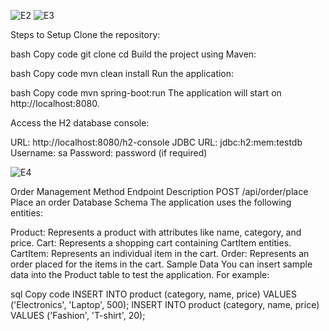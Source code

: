 
![E2](https://github.com/user-attachments/assets/d125c566-3434-47c0-95e6-2f0b67d89f9f)
![E3](https://github.com/user-attachments/assets/3afe8a3c-9965-4d6f-bb5a-6a3f2b30e6e7)

Steps to Setup
Clone the repository:

bash
Copy code
git clone <repository-url>
cd <repository-folder>
Build the project using Maven:

bash
Copy code
mvn clean install
Run the application:

bash
Copy code
mvn spring-boot:run
The application will start on http://localhost:8080.

Access the H2 database console:

URL: http://localhost:8080/h2-console
JDBC URL: jdbc:h2:mem:testdb
Username: sa
Password: password (if required)

![E4](https://github.com/user-attachments/assets/29902ac5-cddc-4af7-bb9c-b328a354d135)

Order Management
Method	Endpoint	Description
POST	/api/order/place	Place an order
Database Schema
The application uses the following entities:

Product: Represents a product with attributes like name, category, and price.
Cart: Represents a shopping cart containing CartItem entities.
CartItem: Represents an individual item in the cart.
Order: Represents an order placed for the items in the cart.
Sample Data
You can insert sample data into the Product table to test the application. For example:

sql
Copy code
INSERT INTO product (category, name, price) VALUES ('Electronics', 'Laptop', 500);
INSERT INTO product (category, name, price) VALUES ('Fashion', 'T-shirt', 20);



